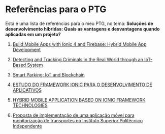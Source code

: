 # Referências para o PTG

Esta é uma lista de referências para o meu PTG, no tema: **Soluções de desenvolvimento híbridas: Quais as vantagens e desvantagens quando aplicadas em um projeto?**

1. [Build Mobile Apps with Ionic 4 and Firebase: Hybrid Mobile App Development](https://www.researchgate.net/publication/328705436_Build_Mobile_Apps_with_Ionic_4_and_Firebase_Hybrid_Mobile_App_Development)

2. [Detecting and Tracking Criminals in the Real World through an IoT-Based System](https://www.researchgate.net/publication/342771260_Detecting_and_Tracking_Criminals_in_the_Real_World_through_an_IoT-Based_System)

3. [Smart Parking: IoT and Blockchain](https://www.researchgate.net/publication/337756549_Smart_Parking_IoT_and_Blockchain)

4. [ESTUDO DO FRAMEWORK IONIC PARA O DESENVOLVIMENTO DE
APLICATIVOS](https://painel.passofundo.ifsul.edu.br/uploads/arq/202104201556131308410706.pdf)

5. [HYBRID MOBILE APPLICATION BASED ON IONIC FRAMEWORK TECHNOLOGIES](https://www.researchgate.net/publication/322397904_HYBRID_MOBILE_APPLICATION_BASED_ON_IONIC_FRAMEWORK_TECHNOLOGIES)

6. [Proposta de implementação de uma aplicação móvel para monitorização de transportes no Instituto Superior Politécnico Independente](https://www.academia.edu/41362842/TCC_sobre_desenvolvimento_mobile_h%C3%ADbrido)

